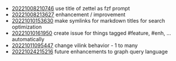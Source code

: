 - [20221008210746](/zet/20221008210746/README.md) use title of zettel as fzf prompt
- [20221008213627](/zet/20221008213627/README.md) enhancement / improvement
- [20221010153630](/zet/20221010153630/README.md) make symlinks for markdown titles for search optimization
- [20221010161950](/zet/20221010161950/README.md) create issue for things tagged #feature, #enh, ... automatically
- [20221011095447](/zet/20221011095447/README.md) change vilink behavior - 1 to many
- [20221024215216](/zet/20221024215216/README.md) future enhancements to graph query language
